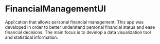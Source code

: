 # FinancialManagementUI
Application that allows personal financial management.  This app was developed in order to better understand personal financial status and ease financial decisions. The main focus is to develop a data visualization tool and statistical information.
